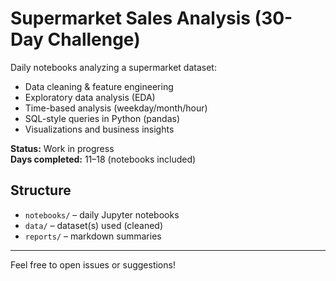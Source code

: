 # Supermarket Sales Analysis (30-Day Challenge)

Daily notebooks analyzing a supermarket dataset:
- Data cleaning & feature engineering
- Exploratory data analysis (EDA)
- Time-based analysis (weekday/month/hour)
- SQL-style queries in Python (pandas)
- Visualizations and business insights

**Status:** Work in progress  
**Days completed:** 11–18 (notebooks included)

## Structure
- `notebooks/` – daily Jupyter notebooks
- `data/` – dataset(s) used (cleaned)
- `reports/` – markdown summaries

---

Feel free to open issues or suggestions!
